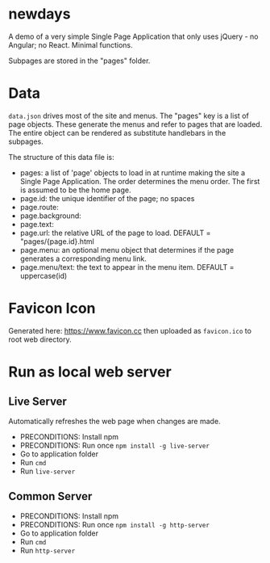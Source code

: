 # newdays

A demo of a very simple Single Page Application that only uses jQuery - no Angular; no React. Minimal functions.

Subpages are stored in the "pages" folder.
# Data
`data.json` drives most of the site and menus. The "pages" key is a list of page objects. These generate the menus and refer to pages that are loaded. The entire object can be rendered as substitute handlebars in the subpages.

The structure of this data file is:

* pages: a list of 'page' objects to load in at runtime making the site a Single Page Application. The order determines the menu order. The first is assumed to be the home page.
* page.id: the unique identifier of the page; no spaces
* page.route: 
* page.background: 
* page.text: 
* page.url: the relative URL of the page to load. DEFAULT = "pages/{page.id}.html
* page.menu: an optional menu object that determines if the page generates a corresponding menu link.
* page.menu/text: the text to appear in the menu item. DEFAULT = uppercase(id)

# Favicon Icon
Generated here: https://www.favicon.cc then uploaded as `favicon.ico` to root web directory.

# Run as local web server
## Live Server
Automatically refreshes the web page when changes are made.
* PRECONDITIONS: Install npm
* PRECONDITIONS: Run once `npm install -g live-server`
* Go to application folder
* Run `cmd`
* Run `live-server`

## Common Server
* PRECONDITIONS: Install npm
* PRECONDITIONS: Run once `npm install -g http-server`
* Go to application folder
* Run `cmd`
* Run `http-server`